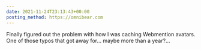 ```yaml
---
date: 2021-11-24T23:13:43+00:00
posting_method: https://omnibear.com
---
```


Finally figured out the problem with how I was caching Webmention avatars. One of those typos that got away for… maybe more than a year?…
